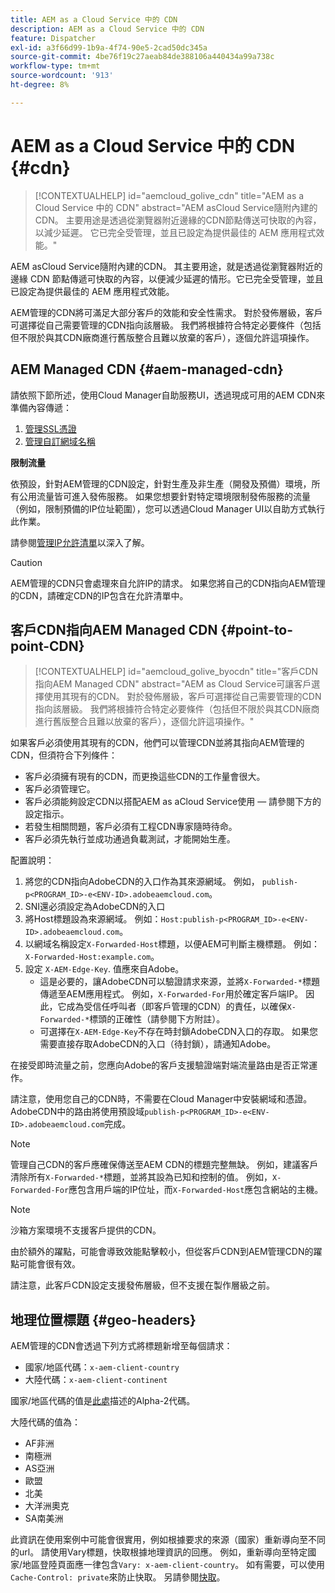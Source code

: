 ```yaml
---
title: AEM as a Cloud Service 中的 CDN
description: AEM as a Cloud Service 中的 CDN
feature: Dispatcher
exl-id: a3f66d99-1b9a-4f74-90e5-2cad50dc345a
source-git-commit: 4be76f19c27aeab84de388106a440434a99a738c
workflow-type: tm+mt
source-wordcount: '913'
ht-degree: 8%

---
```


# AEM as a Cloud Service 中的 CDN {#cdn}


>[!CONTEXTUALHELP]
>id="aemcloud_golive_cdn"
>title="AEM as a Cloud Service 中的 CDN"
>abstract="AEM asCloud Service隨附內建的CDN。 主要用途是透過從瀏覽器附近邊緣的CDN節點傳送可快取的內容，以減少延遲。 它已完全受管理，並且已設定為提供最佳的 AEM 應用程式效能。"

AEM asCloud Service隨附內建的CDN。 其主要用途，就是透過從瀏覽器附近的邊緣 CDN 節點傳遞可快取的內容，以便減少延遲的情形。它已完全受管理，並且已設定為提供最佳的 AEM 應用程式效能。

AEM管理的CDN將可滿足大部分客戶的效能和安全性需求。 對於發佈層級，客戶可選擇從自己需要管理的CDN指向該層級。 我們將根據符合特定必要條件（包括但不限於與其CDN廠商進行舊版整合且難以放棄的客戶），逐個允許這項操作。

## AEM Managed CDN  {#aem-managed-cdn}

請依照下節所述，使用Cloud Manager自助服務UI，透過現成可用的AEM CDN來準備內容傳遞：

1. [管理SSL憑證](/help/implementing/cloud-manager/managing-ssl-certifications/introduction.md)
1. [管理自訂網域名稱](/help/implementing/cloud-manager/custom-domain-names/introduction.md)

**限制流量**

依預設，針對AEM管理的CDN設定，針對生產及非生產（開發及預備）環境，所有公用流量皆可進入發佈服務。 如果您想要針對特定環境限制發佈服務的流量（例如，限制預備的IP位址範圍），您可以透過Cloud Manager UI以自助方式執行此作業。

請參閱[管理IP允許清單](/help/implementing/cloud-manager/ip-allow-lists/introduction.md)以深入了解。

>[!CAUTION]
>
>AEM管理的CDN只會處理來自允許IP的請求。 如果您將自己的CDN指向AEM管理的CDN，請確定CDN的IP包含在允許清單中。

## 客戶CDN指向AEM Managed CDN {#point-to-point-CDN}

>[!CONTEXTUALHELP]
>id="aemcloud_golive_byocdn"
>title="客戶CDN指向AEM Managed CDN"
>abstract="AEM as Cloud Service可讓客戶選擇使用其現有的CDN。 對於發佈層級，客戶可選擇從自己需要管理的CDN指向該層級。 我們將根據符合特定必要條件（包括但不限於與其CDN廠商進行舊版整合且難以放棄的客戶），逐個允許這項操作。"

如果客戶必須使用其現有的CDN，他們可以管理CDN並將其指向AEM管理的CDN，但須符合下列條件：

* 客戶必須擁有現有的CDN，而更換這些CDN的工作量會很大。
* 客戶必須管理它。
* 客戶必須能夠設定CDN以搭配AEM as aCloud Service使用 — 請參閱下方的設定指示。
* 若發生相關問題，客戶必須有工程CDN專家隨時待命。
* 客戶必須先執行並成功通過負載測試，才能開始生產。

配置說明：

1. 將您的CDN指向AdobeCDN的入口作為其來源網域。 例如， `publish-p<PROGRAM_ID>-e<ENV-ID>.adobeaemcloud.com`。
1. SNI還必須設定為AdobeCDN的入口
1. 將Host標題設為來源網域。 例如：`Host:publish-p<PROGRAM_ID>-e<ENV-ID>.adobeaemcloud.com`。
1. 以網域名稱設定`X-Forwarded-Host`標題，以便AEM可判斷主機標題。 例如：`X-Forwarded-Host:example.com`。
1. 設定 `X-AEM-Edge-Key`. 值應來自Adobe。
   * 這是必要的，讓AdobeCDN可以驗證請求來源，並將`X-Forwarded-*`標題傳遞至AEM應用程式。 例如，`X-Forwarded-For`用於確定客戶端IP。 因此，它成為受信任呼叫者（即客戶管理的CDN）的責任，以確保`X-Forwarded-*`標頭的正確性（請參閱下方附註）。
   * 可選擇在`X-AEM-Edge-Key`不存在時封鎖AdobeCDN入口的存取。 如果您需要直接存取AdobeCDN的入口（待封鎖），請通知Adobe。

在接受即時流量之前，您應向Adobe的客戶支援驗證端對端流量路由是否正常運作。

請注意，使用您自己的CDN時，不需要在Cloud Manager中安裝網域和憑證。 AdobeCDN中的路由將使用預設域`publish-p<PROGRAM_ID>-e<ENV-ID>.adobeaemcloud.com`完成。

>[!NOTE]
>
>管理自己CDN的客戶應確保傳送至AEM CDN的標題完整無缺。 例如，建議客戶清除所有`X-Forwarded-*`標題，並將其設為已知和控制的值。 例如，`X-Forwarded-For`應包含用戶端的IP位址，而`X-Forwarded-Host`應包含網站的主機。

>[!NOTE]
>
>沙箱方案環境不支援客戶提供的CDN。

由於額外的躍點，可能會導致效能點擊較小，但從客戶CDN到AEM管理CDN的躍點可能會很有效。

請注意，此客戶CDN設定支援發佈層級，但不支援在製作層級之前。

## 地理位置標題 {#geo-headers}

AEM管理的CDN會透過下列方式將標題新增至每個請求：

* 國家/地區代碼：`x-aem-client-country`
* 大陸代碼：`x-aem-client-continent`

國家/地區代碼的值是[此處](https://en.wikipedia.org/wiki/ISO_3166-1)描述的Alpha-2代碼。

大陸代碼的值為：

* AF非洲
* 南極洲
* AS亞洲
* 歐盟
* 北美
* 大洋洲奧克
* SA南美洲

此資訊在使用案例中可能會很實用，例如根據要求的來源（國家）重新導向至不同的url。 請使用Vary標題，快取根據地理資訊的回應。 例如，重新導向至特定國家/地區登陸頁面應一律包含`Vary: x-aem-client-country`。 如有需要，可以使用`Cache-Control: private`來防止快取。 另請參閱[快取](/help/implementing/dispatcher/caching.md#html-text)。
